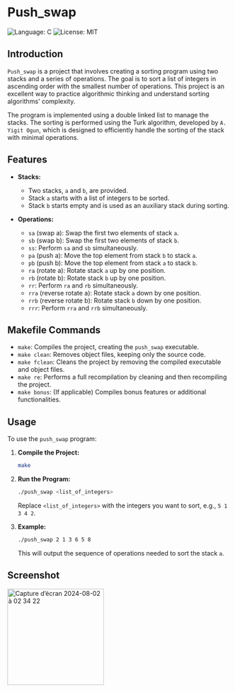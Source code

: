 # Push_swap

![Language: C](https://img.shields.io/badge/Language-C-blue.svg)
![License: MIT](https://img.shields.io/badge/License-MIT-blue.svg)

## Introduction

`Push_swap` is a project that involves creating a sorting program using two stacks and a series of operations. The goal is to sort a list of integers in ascending order with the smallest number of operations. This project is an excellent way to practice algorithmic thinking and understand sorting algorithms' complexity.

The program is implemented using a double linked list to manage the stacks. The sorting is performed using the Turk algorithm, developed by `A. Yigit Ogun`, which is designed to efficiently handle the sorting of the stack with minimal operations.

## Features

- **Stacks:**
  - Two stacks, `a` and `b`, are provided.
  - Stack `a` starts with a list of integers to be sorted.
  - Stack `b` starts empty and is used as an auxiliary stack during sorting.

- **Operations:**
  - `sa` (swap a): Swap the first two elements of stack `a`.
  - `sb` (swap b): Swap the first two elements of stack `b`.
  - `ss`: Perform `sa` and `sb` simultaneously.
  - `pa` (push a): Move the top element from stack `b` to stack `a`.
  - `pb` (push b): Move the top element from stack `a` to stack `b`.
  - `ra` (rotate a): Rotate stack `a` up by one position.
  - `rb` (rotate b): Rotate stack `b` up by one position.
  - `rr`: Perform `ra` and `rb` simultaneously.
  - `rra` (reverse rotate a): Rotate stack `a` down by one position.
  - `rrb` (reverse rotate b): Rotate stack `b` down by one position.
  - `rrr`: Perform `rra` and `rrb` simultaneously.

## Makefile Commands

- `make`: Compiles the project, creating the `push_swap` executable.
- `make clean`: Removes object files, keeping only the source code.
- `make fclean`: Cleans the project by removing the compiled executable and object files.
- `make re`: Performs a full recompilation by cleaning and then recompiling the project.
- `make bonus`: (If applicable) Compiles bonus features or additional functionalities.

## Usage

To use the `push_swap` program:

1. **Compile the Project:**

    ```sh
    make
    ```

2. **Run the Program:**

    ```sh
    ./push_swap <list_of_integers>
    ```

    Replace `<list_of_integers>` with the integers you want to sort, e.g., `5 1 3 4 2`.

3. **Example:**

    ```sh
    ./push_swap 2 1 3 6 5 8
    ```

    This will output the sequence of operations needed to sort the stack `a`.

## Screenshot

<img width="218" alt="Capture d’écran 2024-08-02 à 02 34 22" src="https://github.com/user-attachments/assets/234f4b74-4dd4-450c-814f-51d8820389b0">

